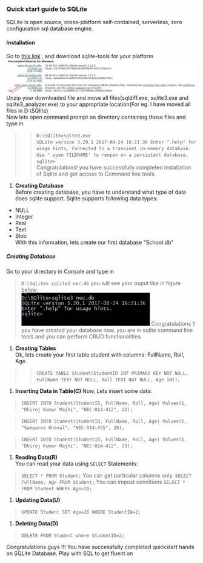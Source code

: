 ### Quick start guide to SQLite ###  
SQLite is open source, cross-platform self-contained, serverless, zero configuration sql database engine. 

#### Installation ####  
Go to [this link](https://sqlite.org/download.html) , and download sqlite-tools for your platform 
![Sqlite for windows ](sqlite_install.JPG)
Unzip your downloaded file and move all files(sqldiff.exe, sqlite3.exe and sqlite3_analyzer.exe) to your appropriate location(For eg. I have moved all files in D:\SQlite)  
Now lets open command prompt on directory containing those files and type in
>>`D:\SQlite>sqlte3.exe`  
>>`SQLite version 3.20.1 2017-08-24 16:21:36
Enter ".help" for usage hints.
Connected to a transient in-memory database.
Use ".open FILENAME" to reopen on a persistent database.`
>> `sqlite>`  
Congratulations! you have successfully completed installation of Sqlite and got access to Command line tools.
1. **Creating Database**  
Before creating database, you have to understand what type of data does sqlite support. Sqlite supports following data types:  
* NULL
* Integer
* Real
* Text
* Blob  
With this infomration, lets create our first database "School.db"
##### Creating Database #####  
Go to your directory in Console and type in 
>`D:\Sqlite> sqlite3 nec.db` 
you will see your ouput like in figure below:  
![Creating Database](CreateDB.png)
Congratulations !! you have created your database now.  you are in sqlite command line tools and you can perform CRUD functionalities.

1. **Creating Tables**  
Ok, lets create your first table student with columns: FullName, Roll, Age.
>>`CREATE TABLE Student(StudentID INT PRIMARY KEY NOT NULL, FullName TEXT NOT NULL, Roll TEXT NOT NULL, Age INT);`
1. **Inserting Data in Table(C)**
 Now, Lets insert some data:  
 >`INSERT INTO Student(StudentID, FullName, Roll, Age) Values(1, "Dhiroj Kumar Majhi", "NEC-014-412", 23);`  

 >`INSERT INTO Student(StudentID, FullName, Roll, Age) Values(1, "Sampurna Khanal", "NEC-014-435", 20);`  

 >`INSERT INTO Student(StudentID, FullName, Roll, Age) Values(1, "Dhiroj Kumar Majhi", "NEC-014-412", 23);`
1. **Reading Data(R)**  
 You can read your data using `SELECT` Statements:
 >`SELECT * FROM Student;`
 You can get particular columns only.
 >`SELECT FullName, Age FROM Student;`
You can impost conditions
> `SELECT * FROM Student WHERE Age>20;`
1. **Updating Data(U)**
> `UPDATE Student SET Age=26 WHERE StudentID=2;`
1. **Deleting Data(D)** 
> `DELETE FROM Student where StudentID=2;`

Congratulations guys !!! You have successfully completed quickstart hands on SQLite Database. Play with SQL to get fluent on 